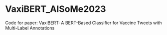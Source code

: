 # VaxiBERT_AISoMe2023
Code for paper: VaxiBERT: A BERT-Based Classifier for Vaccine Tweets with Multi-Label Annotations
